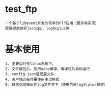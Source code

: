 # test_ftp
    一个基于libevent开发的简单的FTP应用（服务端实现）
    需要提前装好jsoncpp、log4cplus库
# 基本使用
    1. 主要运行在linux系统下。
    2. 文件解压后，使用make编译，编译过后自动运行
    3. config.json是配置文件
    4. 客户端连接时要使用主动模式
    5. 日志信息输出在log文件夹下（使用的是log4cplus框架）
    

